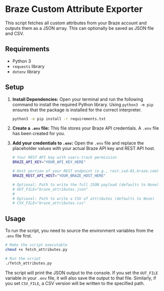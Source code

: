 # Braze Custom Attribute Exporter

This script fetches all custom attributes from your Braze account and outputs them as a JSON array. This can optionally be saved as JSON file and CSV.

## Requirements

- Python 3
- `requests` library
- `dotenv` library

## Setup

1.  **Install Dependencies:**
    Open your terminal and run the following command to install the required Python library. Using `python3 -m pip` ensures that the package is installed for the correct interpreter.

    ```bash
    python3 -m pip install -r requirements.txt
    ```

2.  **Create a `.env` file:**
    This file stores your Braze API credentials. A `.env` file has been created for you.

3.  **Add your credentials to `.env`:**
    Open the `.env` file and replace the placeholder values with your actual Braze API key and REST API host.

    ```bash
    # Your REST API key with users.track permission
    BRAZE_API_KEY="YOUR_API_KEY_HERE"

    # Host portion of your REST endpoint (e.g., rest.iad-01.braze.com)
    BRAZE_REST_API_HOST="YOUR_BRAZE_HOST_HERE"

    # Optional: Path to write the full JSON payload (defaults to None)
    # OUT_FILE="braze_attributes.json"
    #
    # Optional: Path to write a CSV of attributes (defaults to None)
    # CSV_FILE="braze_attributes.csv"
    ```

## Usage

To run the script, you need to source the environment variables from the `.env` file first.

```bash
# Make the script executable
chmod +x fetch_attributes.py

# Run the script
./fetch_attributes.py
```

The script will print the JSON output to the console. If you set the `OUT_FILE` variable in your `.env` file, it will also save the output to that file. Similarly, if you set `CSV_FILE`, a CSV version will be written to the specified path.
